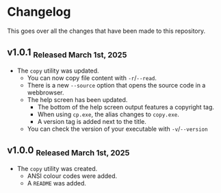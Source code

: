 # Changelog

This goes over all the changes that have been made to this repository.

## v1.0.1 <sub>**Released March 1st, 2025**</sub>

* The `copy` utility was updated.
    * You can now copy file content with `-r`/`--read`.
    * There is a new `--source` option that opens the source code in a webbrowser.
    * The help screen has been updated.
        * The bottom of the help screen output features a copyright tag.
        * When using `cp.exe`, the alias changes to `copy.exe`.
        * A version tag is added next to the title.
    * You can check the version of your executable with `-v`/`--version`

## v1.0.0 <sub>**Released March 1st, 2025**</sub>

* The `copy` utility was created.
    * ANSI colour codes were added.
    * A `README` was added.